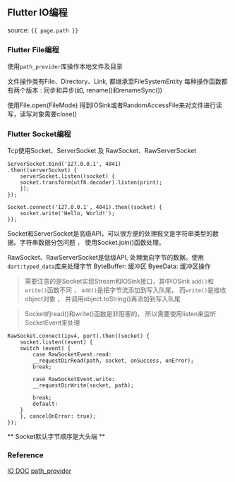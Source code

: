 ## Flutter IO编程
source: `{{ page.path }}`

### Flutter File编程
使用`path_previder`库操作本地文件及目录

文件操作类有File、Directory、Link, 都继承至FileSystemEntity 每种操作函数都有两个版本
: 同步和异步(如, rename()和renameSync())

使用File.open(FileMode) 得到IOSink或者RandomAccessFile来对文件进行读写，读写对象需要close()

### Flutter Socket编程
Tcp使用Socket、ServerSocket 及 RawSocket、RawServerSocket

    ServerSocket.bind('127.0.0.1', 4041)
    .then((serverSocket) {
        serverSocket.listen((socket) {
        socket.transform(utf8.decoder).listen(print);
        });
    });

    Socket.connect('127.0.0.1', 4041).then((socket) {
        socket.write('Hello, World!');
    });

Socket和ServerSocket是高级API，可以很方便的处理报文是字符串类型的数据。字符串数据分包问题
， 使用Socket.join()函数处理。

RawSocket、RawServerSocket是低级API, 处理面向字节的数据。使用`dart:typed_data`库来处理字节
ByteBuffer: 缓冲区
ByeeData: 缓冲区操作

> 需要注意的是Socket实现Stream和IOSink接口，其中IOSink `add()`和`write()`函数不同
> ， `add()`是把字节流添加到写入队尾， 而`write()`是接收object对象
> ， 并调用object.toString()再添加到写入队尾

> Socket的read()和write()函数是非阻塞的， 所以需要使用listen来监听SocketEvent来处理

    RawSocket.connect(ipv4, port).then((socket) {
        socket.listen((event) {
        switch (event) {
            case RawSocketEvent.read:
            __requestDirRead(path, socket, onSuccess, onError);
            break;

            case RawSocketEvent.write:
            __requestDirWrite(socket, path);

            break;
            default:
        }
        }, cancelOnError: true);
    });


** Socket默认字节顺序是大头端 **

### Reference
[IO DOC](https://api.dart.dev/stable/2.7.1/dart-io/dart-io-library.html)
[path_provider](https://pub.flutter-io.cn/packages/path_provider)
